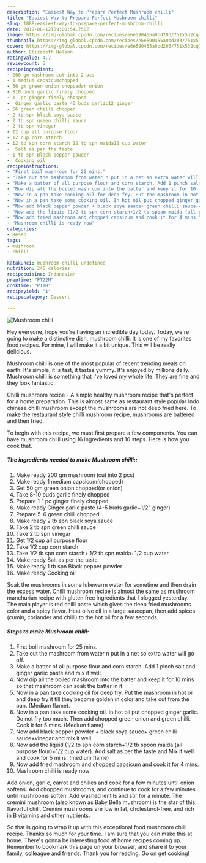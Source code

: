 ```yaml
---
description: "Easiest Way to Prepare Perfect Mushroom chilli"
title: "Easiest Way to Prepare Perfect Mushroom chilli"
slug: 1888-easiest-way-to-prepare-perfect-mushroom-chilli
date: 2019-08-12T09:00:54.750Z
image: https://img-global.cpcdn.com/recipes/e6e590455a0bd203/751x532cq70/mushroom-chilli-recipe-main-photo.jpg
thumbnail: https://img-global.cpcdn.com/recipes/e6e590455a0bd203/751x532cq70/mushroom-chilli-recipe-main-photo.jpg
cover: https://img-global.cpcdn.com/recipes/e6e590455a0bd203/751x532cq70/mushroom-chilli-recipe-main-photo.jpg
author: Elizabeth Nelson
ratingvalue: 4.7
reviewcount: 5
recipeingredient:
- 200 gm mashroom cut into 2 pcs
- 1 medium capsicumchopped
- 50 gm green onion choppedor onion
- 810 buds garlic finely chopped
- 1  pc ginger finely chopped
-  Ginger garlic paste 45 buds garlic12 ginger
- 56 green chilli chopped
- 2 tb spn black soya sauce
- 2 tb spn green chilli sauce
- 2 tb spn vinegar
- 12 cup all purpose flour
- 12 cup corn starch
- 12 tb spn corn starch 12 tb spn maida12 cup water
-  Salt as per the taste
- 1 tb spn Black pepper powder
-  Cooking oil
recipeinstructions:
- "First boil mashroom for 25 mins."
- "Take out the mashroom from water n put in a net so extra water will go off."
- "Make a batter of all purpose flour and corn starch. Add 1 pinch salt and ginger garlic paste and mix it well."
- "Now dip all the boiled mashroom into the batter and keep it for 10 mins so that mashroom can soak the batter in it."
- "Now in a pan take cooking oil for deep fry. Put the mashroom in hot oil and deep fry it till they become golden in color and take out from the pan. (Medium flame)."
- "Now in a pan take some cooking oil. In hot oil put chopped ginger garlic. Do not fry too much. Then add chopped green onion and green chilli. Cook it for 5 mins. (Medium flame)"
- "Now add black pepper powder + black soya sauce+ green chilli sauce+vinegar and mix it well."
- "Now add the liquid (1/2 tb spn corn starch+1/2 tb spoon maida (all purpose flour)+1/2 cup water). Add salt as per the taste and Mix it well and cook for 5 mins. (medium flame)"
- "Now add fried mashroom and chopped capsicum and cook it for 4 mins."
- "Mashroom chilli is ready now"
categories:
- Resep
tags:
- mushroom
- chilli

katakunci: mushroom chilli undefined
nutrition: 245 calories
recipecuisine: Indonesian
preptime: "PT22M"
cooktime: "PT1H"
recipeyield: "1"
recipecategory: Dessert

---
```



![Mushroom chilli](https://img-global.cpcdn.com/recipes/e6e590455a0bd203/751x532cq70/mushroom-chilli-recipe-main-photo.jpg)

Hey everyone, hope you're having an incredible day today. Today, we're going to make a distinctive dish, mushroom chilli. It is one of my favorites food recipes. For mine, I will make it a bit unique. This will be really delicious.

Mushroom chilli is one of the most popular of recent trending meals on earth. It's simple, it is fast, it tastes yummy. It's enjoyed by millions daily. Mushroom chilli is something that I've loved my whole life. They are fine and they look fantastic.

Chilli mushroom recipe - A simple healthy mushroom recipe that&#39;s perfect for a home preparation. This is almost same as restaurant style popular Indo chinese chilli mushroom except the mushrooms are not deep fried here. To make the restaurant style chilli mushroom recipe, mushrooms are battered and then fried.


To begin with this recipe, we must first prepare a few components. You can have mushroom chilli using 16 ingredients and 10 steps. Here is how you cook that.

##### The ingredients needed to make Mushroom chilli::

1. Make ready 200 gm mashroom (cut into 2 pcs)
1. Make ready 1 medium capsicum(chopped)
1. Get 50 gm green onion chopped(or onion)
1. Take 8-10 buds garlic finely chopped
1. Prepare 1 &#34; pc ginger finely chopped
1. Make ready  Ginger garlic paste (4-5 buds garlic+1/2&#34; ginger)
1. Prepare 5-6 green chilli chopped
1. Make ready 2 tb spn black soya sauce
1. Take 2 tb spn green chilli sauce
1. Take 2 tb spn vinegar
1. Get 1/2 cup all purpose flour
1. Take 1/2 cup corn starch
1. Take 1/2 tb spn corn starch+ 1/2 tb spn maida+1/2 cup water
1. Make ready  Salt as per the taste
1. Make ready 1 tb spn Black pepper powder
1. Make ready  Cooking oil


Soak the mushrooms in some lukewarm water for sometime and then drain the excess water. Chilli mushroom recipe is almost the same as mushroom manchurian recipe with gluten free ingredients that I blogged yesterday. The main player is red chilli paste which gives the deep fried mushrooms color and a spicy flavor. Heat olive oil in a large saucepan, then add spices (cumin, coriander and chilli) to the hot oil for a few seconds. 

##### Steps to make Mushroom chilli:

1. First boil mashroom for 25 mins.
1. Take out the mashroom from water n put in a net so extra water will go off.
1. Make a batter of all purpose flour and corn starch. Add 1 pinch salt and ginger garlic paste and mix it well.
1. Now dip all the boiled mashroom into the batter and keep it for 10 mins so that mashroom can soak the batter in it.
1. Now in a pan take cooking oil for deep fry. Put the mashroom in hot oil and deep fry it till they become golden in color and take out from the pan. (Medium flame).
1. Now in a pan take some cooking oil. In hot oil put chopped ginger garlic. Do not fry too much. Then add chopped green onion and green chilli. Cook it for 5 mins. (Medium flame)
1. Now add black pepper powder + black soya sauce+ green chilli sauce+vinegar and mix it well.
1. Now add the liquid (1/2 tb spn corn starch+1/2 tb spoon maida (all purpose flour)+1/2 cup water). Add salt as per the taste and Mix it well and cook for 5 mins. (medium flame)
1. Now add fried mashroom and chopped capsicum and cook it for 4 mins.
1. Mashroom chilli is ready now


Add onion, garlic, carrot and chilies and cook for a few minutes until onion softens. Add chopped mushrooms, and continue to cook for a few minutes until mushrooms soften. Add washed lentils and stir for a minute. The cremini mushroom (also known as Baby Bella mushroom) is the star of this flavorful chili. Cremini mushrooms are low in fat, cholesterol-free, and rich in B vitamins and other nutrients. 

So that is going to wrap it up with this exceptional food mushroom chilli recipe. Thanks so much for your time. I am sure that you can make this at home. There's gonna be interesting food at home recipes coming up. Remember to bookmark this page on your browser, and share it to your family, colleague and friends. Thank you for reading. Go on get cooking!
